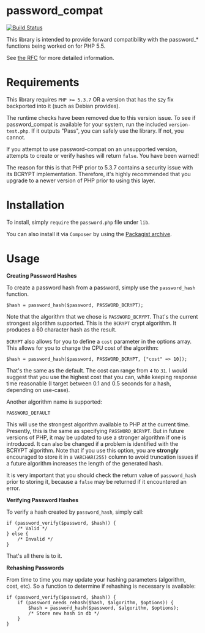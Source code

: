 password_compat
===============

[![Build Status](https://travis-ci.org/ircmaxell/password_compat.png?branch=master)](https://travis-ci.org/ircmaxell/password_compat)

This library is intended to provide forward compatibility with the password_* functions being worked on for PHP 5.5.

See [the RFC](https://wiki.php.net/rfc/password_hash) for more detailed information.


Requirements
============

This library requires `PHP >= 5.3.7` OR a version that has the `$2y` fix backported into it (such as Debian provides).

The runtime checks have been removed due to this version issue. To see if password_compat is available for your system, run the included `version-test.php`. If it outputs "Pass", you can safely use the library. If not, you cannot.

If you attempt to use password-compat on an unsupported version, attempts to create or verify hashes will return `false`. You have been warned!

The reason for this is that PHP prior to 5.3.7 contains a security issue with its BCRYPT implementation. Therefore, it's highly recommended that you upgrade to a newer version of PHP prior to using this layer.

Installation
============

To install, simply `require` the `password.php` file under `lib`.

You can also install it via `Composer` by using the [Packagist archive](http://packagist.org/packages/ircmaxell/password-compat).

Usage
=====

**Creating Password Hashes**

To create a password hash from a password, simply use the `password_hash` function.

    $hash = password_hash($password, PASSWORD_BCRYPT);

Note that the algorithm that we chose is `PASSWORD_BCRYPT`. That's the current strongest algorithm supported. This is the `BCRYPT` crypt algorithm. It produces a 60 character hash as the result.

`BCRYPT` also allows for you to define a `cost` parameter in the options array. This allows for you to change the CPU cost of the algorithm:

    $hash = password_hash($password, PASSWORD_BCRYPT, ["cost" => 10]);

That's the same as the default. The cost can range from `4` to `31`. I would suggest that you use the highest cost that you can, while keeping response time reasonable (I target between 0.1 and 0.5 seconds for a hash, depending on use-case).

Another algorithm name is supported:

    PASSWORD_DEFAULT

This will use the strongest algorithm available to PHP at the current time. Presently, this is the same as specifying `PASSWORD_BCRYPT`. But in future versions of PHP, it may be updated to use a stronger algorithm if one is introduced. It can also be changed if a problem is identified with the BCRYPT algorithm. Note that if you use this option, you are **strongly** encouraged to store it in a `VARCHAR(255)` column to avoid truncation issues if a future algorithm increases the length of the generated hash.

It is very important that you should check the return value of `password_hash` prior to storing it, because a `false` may be returned if it encountered an error.

**Verifying Password Hashes**

To verify a hash created by `password_hash`, simply call:

    if (password_verify($password, $hash)) {
        /* Valid */
    } else {
        /* Invalid */
    }

That's all there is to it.

**Rehashing Passwords**

From time to time you may update your hashing parameters (algorithm, cost, etc). So a function to determine if rehashing is necessary is available:

    if (password_verify($password, $hash)) {
        if (password_needs_rehash($hash, $algorithm, $options)) {
            $hash = password_hash($password, $algorithm, $options);
            /* Store new hash in db */
        }
    }
